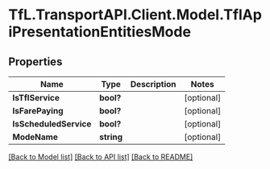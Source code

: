 # TfL.TransportAPI.Client.Model.TflApiPresentationEntitiesMode
## Properties

Name | Type | Description | Notes
------------ | ------------- | ------------- | -------------
**IsTflService** | **bool?** |  | [optional] 
**IsFarePaying** | **bool?** |  | [optional] 
**IsScheduledService** | **bool?** |  | [optional] 
**ModeName** | **string** |  | [optional] 

[[Back to Model list]](../../TfL.TransportAPI.Client/docs/README.md#documentation-for-models) [[Back to API list]](../../TfL.TransportAPI.Client/docs/README.md#documentation-for-api-endpoints) [[Back to README]](../../TfL.TransportAPI.Client/docs/README.md)

